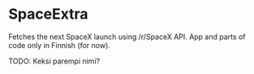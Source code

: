 # SpaceExtra

Fetches the next SpaceX launch using /r/SpaceX API. App and parts of code only in Finnish (for now).

TODO: Keksi parempi nimi?
